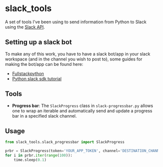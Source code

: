 # slack_tools

A set of tools I've been using to send information from Python to Slack using the [Slack API](https://github.com/slackapi/python-slack-sdk).

## Setting up a slack bot

To make any of this work, you have to have a slack bot/app in your slack workspace (and in the channel you wish to post to), some guides for making the bot/app can be found here:

- [Fullstackpython](https://www.fullstackpython.com/blog/build-first-slack-bot-python.html)
- [Python slack sdk tutorial](https://github.com/slackapi/python-slack-sdk/blob/main/tutorial/01-creating-the-slack-app.md)

## Tools

- **Progress bar**: The `SlackProgress` class in `slack-progressbar.py` allows one to wrap an iterable and automatically send and update a progress bar in a specified slack channel.

## Usage

```Python
from slack_tools.slack_progressbar import SlackProgress

prbr = SlackProgress(token='YOUR_APP_TOKEN', channel='DESTINATION_CHANNEL')
for i in prbr.iter(range(100)):
    time.sleep(0.1)
```
